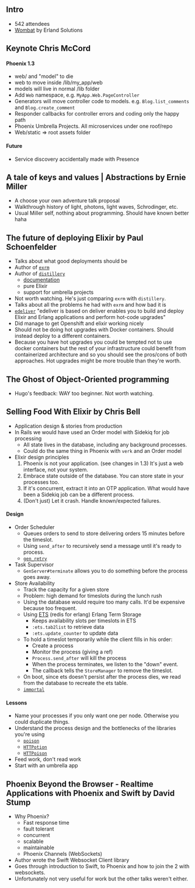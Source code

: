 ## Intro

- 542 attendees
- [Wombat](https://www.erlang-solutions.com/products/wombat-oam.html) by Erland Solutions

## Keynote Chris McCord

#### Phoenix 1.3

- web/ and "model" to die
- web to move inside /lib/my_app/web
- models will live in normal /lib folder
- Add `Web` namespace, e.g. `MyApp.Web.PageController`
- Generators will move controller code to models. e.g. `Blog.list_comments` and `Blog.create_comment`
- Responder callbacks for controller errors and coding only the happy path
- Phoenix Umbrella Projects. All microservices under one roof/repo
- Web/static => root assets folder

#### Future

- Service discovery accidentally made with Presence

## A tale of keys and values | Abstractions by Ernie Miller

- A choose your own adventure talk proposal
- Walkthrough history of light, photons, light waves, Schrodinger, etc.
- Usual Miller self, nothing about programming. Should have known better haha

## The future of deploying Elixir by Paul Schoenfelder

- Talks about what good deployments should be
- Author of [`exrm`](https://github.com/bitwalker/exrm)
- Author of [`distillery`](https://github.com/bitwalker/distillery)
  - [documentation](https://hexdocs.pm/distillery/getting-started.html)
  - pure Elixir
  - support for umbrella projects
- Not worth watching. He's just comparing `exrm` with `distillery`.
- Talks about all the problems he had with `exrm` and how bad it is
- [`edeliver`](https://github.com/boldpoker/edeliver) "edeliver is based on deliver enables you to build and deploy Elixir and Erlang applications and perform hot-code upgrades"
- Did manage to get Openshift and elixir working nicely
- Should not be doing hot upgrades with Docker containers. Should instead deploy to a different containers.
- Because you have hot upgrades you could be tempted not to use docker containers but the rest of your infrastructure could benefit from containerized architecture and so you should see the pros/cons of both approaches. Hot upgrades might be more trouble than they're worth.

## The Ghost of Object-Oriented programming

- Hugo's feedback: WAY too beginner. Not worth watching.

## Selling Food With Elixir by Chris Bell

- Application design & stories from production
- In Rails we would have used an Order model with Sidekiq for job processing
  - All state lives in the database, including any background processes.
  - Could do the same thing in Phoenix with `verk` and an Order model
- Elixir design principles
  1. Phoenix is not your application. (see changes in 1.3) It's just a web interface, not your system.
  2. Embrace state outside of the database. You can store state in your processes too.
  3. If it's concurrent, extract it into an OTP application. What would have been a Sidekiq job can be a different process.
  4. (Don't just) Let it crash. Handle known/expected failures.

#### Design
- Order Scheduler
  - Queues orders to send to store delivering orders 15 minutes before the timeslot.
  - Using `send_after` to recursively send a message until it's ready to process.
  - [`gen_retry`](https://github.com/appcues/gen_retry)
- Task Supervisor
  - `GenServer#terminate` allows you to do something before the process goes away.
- Store Availability
  - Track the capacity for a given store
  - Problem: high demand for timeslots during the lunch rush
  - Using the database would require too many calls. It'd be expensive because too frequent.
  - Using [ETS](http://erlang.org/doc/man/ets.html) (redis for erlang) Erlang Term Storage
    - Keeps availability slots per timeslots in ETS
    - `:ets.tab2list` to retrieve data
    - `:ets.update_counter` to update data
  - To hold a timeslot temporarily while the client fills in his order:
    - Create a process
    - Monitor the process (giving a ref)
    - `Process.send_after` will kill the process
    - When the process terminates, we listen to the "down" event.
    - The callback tells the `StoreManager` to remove the timeslot.
  - On boot, since ets doesn't persist after the process dies, we read from the database to recreate the ets table.
  - [`immortal`](https://github.com/danielberkompas/immortal)

#### Lessons
- Name your processes if you only want one per node. Otherwise you could duplicate things.
- Understand the process design and the bottlenecks of the libraries you're using
  - [`poison`](https://github.com/devinus/poison)
  - [`HTTPotion`](https://github.com/myfreeweb/httpotion)
  - [`HTTPoison`](https://github.com/edgurgel/httpoison)
- Feed work, don't read work
- Start with an umbrella app

## Phoenix Beyond the Browser - Realtime Applications with Phoenix and Swift by David Stump

- Why Phoenix?
  - Fast response time
  - fault tolerant
  - concurrent
  - scalable
  - maintainable
  - Phoenix Channels (WebSockets)
- Author wrote the Swift Websocket Client library
- Goes through introduction to Swift, to Phoenix and how to join the 2 with websockets.
- Unfortunately not very useful for work but the other talks weren't either.
